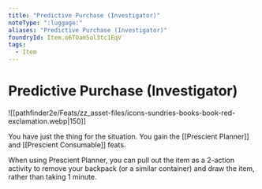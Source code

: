 ```yaml
---
title: "Predictive Purchase (Investigator)"
noteType: ":luggage:"
aliases: "Predictive Purchase (Investigator)"
foundryId: Item.o6TOam5ol3tc1EqV
tags:
  - Item
---
```


# Predictive Purchase (Investigator)
![[pathfinder2e/Feats/zz_asset-files/icons-sundries-books-book-red-exclamation.webp|150]]

You have just the thing for the situation. You gain the [[Prescient Planner]] and [[Prescient Consumable]] feats.

When using Prescient Planner, you can pull out the item as a 2-action activity to remove your backpack (or a similar container) and draw the item, rather than taking 1 minute.
